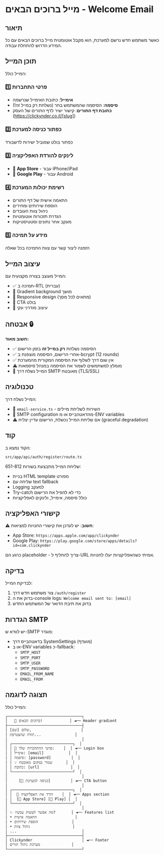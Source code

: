 # מייל ברוכים הבאים - Welcome Email

## תיאור
כאשר משתמש חדש נרשם למערכת, הוא מקבל אוטומטית מייל ברוכים הבאים עם כל המידע הדרוש להתחלת עבודה.

## תוכן המייל

המייל כולל:

### 1️⃣ פרטי התחברות
- **אימייל**: כתובת האימייל שנרשמה
- **סיסמה**: הסיסמה שהמשתמש בחר (נשלחת רק במייל זה!)
- **כתובת דף התורים**: קישור ישיר לדף התורים של העסק (https://clickynder.co.il/[slug])

### 2️⃣ כפתור כניסה למערכת
כפתור בולט שמוביל ישירות לדשבורד

### 3️⃣ לינקים להורדת האפליקציה
- 🍎 **App Store** - עבור iPhone/iPad
- 🤖 **Google Play** - עבור Android

### 4️⃣ רשימת יכולות המערכת
- התאמה אישית של דף התורים
- הוספת שירותים ומחירים
- ניהול צוות העובדים
- הגדרת תזכורות אוטומטיות
- מעקב אחר נתונים וסטטיסטיקות

### 5️⃣ מידע על תמיכה
הזמנה ליצור קשר עם צוות התמיכה בכל שאלה

## עיצוב המייל

המייל מעוצב בצורה מקצועית עם:
- ✅ תמיכה ב-RTL (עברית)
- 🎨 Gradient background מושך
- 📱 Responsive design (מתאים לכל מסך)
- 🎯 CTA בולט
- 💎 עיצוב מודרני ונקי

## אבטחה 🔒

**חשוב מאוד:**
- ✅ הסיסמה נשלחת **רק במייל זה** בזמן הרישום
- ✅ אחרי הרישום, הסיסמה מוצפנת ב-bcrypt (12 rounds)
- ✅ אין שום דרך לשלוף את הסיסמה המקורית מהמערכת
- ⚠️ מומלץ למשתמשים לשמור את הסיסמה במנהל סיסמאות
- 🔐 המייל נשלח דרך SMTP מאובטח (TLS/SSL)

## טכנולוגיה

המייל נשלח דרך:
- 📧 `email-service.ts` - השירות לשליחת מיילים
- 🔧 SMTP configuration מהדאטהבייס או מ-ENV variables
- ⚠️ אם שליחת המייל נכשלת, הרישום עדיין יצליח (graceful degradation)

## קוד

הקוד נמצא ב:
```
src/app/api/auth/register/route.ts
```

שליחת המייל מתבצעת בשורות 651-812:
- בניית HTML template מפורט
- שליחה עם text fallback
- Logging למעקב
- Try-catch כדי לא להפיל את הרישום
- כולל סיסמה, אימייל, ולינקים לאפליקציות

## קישורי האפליקציה

⚠️ **חשוב**: יש לעדכן את קישורי החנויות למציאות:
- App Store: `https://apps.apple.com/app/clickynder`
- Google Play: `https://play.google.com/store/apps/details?id=com.clickynder`

כרגע הם placeholder - צריך להחליף ל-URL אמיתי כשהאפליקציות יעלו לחנויות.

## בדיקה

לבדיקת המייל:
1. צור משתמש חדש דרך `/auth/register`
2. בדוק את ה-console logs: `Welcome email sent to: [email]`
3. בדוק את תיבת הדואר של המשתמש החדש

## הגדרות SMTP

יש לוודא ש-SMTP מוגדר:
- בדאטהבייס דרך SystemSettings (מועדף)
- או ב-ENV variables כ-fallback:
  - `SMTP_HOST`
  - `SMTP_PORT`
  - `SMTP_USER`
  - `SMTP_PASSWORD`
  - `EMAIL_FROM_NAME`
  - `EMAIL_FROM`

## תצוגה לדוגמה

המייל כולל:
```
┌─────────────────────────────────┐
│   🎉 ברוכים הבאים!            │ ◄── Header gradient
├─────────────────────────────────┤
│ שלום [שם],                      │
│ תודה שהצטרפת...               │
│                                 │
│ ┌───────────────────────────┐  │
│ │ 🔐 פרטי ההתחברות שלך:    │  │ ◄── Login box
│ │ אימייל: [email]           │  │
│ │ סיסמה: [password]         │  │
│ │ 💡 שמור במקום מאובטח      │  │
│ │ כתובת: [url]              │  │
│ └───────────────────────────┘  │
│                                 │
│     [🚀 כניסה למערכת]         │ ◄── CTA button
│                                 │
│ ┌───────────────────────────┐  │
│ │  📱 הורד את האפליקציה    │  │ ◄── Apps section
│ │  [🍎 App Store] [🤖 Play] │  │
│ └───────────────────────────┘  │
│                                 │
│ ✨ מה אפשר לעשות עכשיו?       │ ◄── Features list
│ • התאמה אישית                 │
│ • הוספת שירותים               │
│ • ניהול צוות                   │
│ ...                             │
├─────────────────────────────────┤
│ Clickynder                      │ ◄── Footer
│ מערכת ניהול תורים              │
└─────────────────────────────────┘
```

